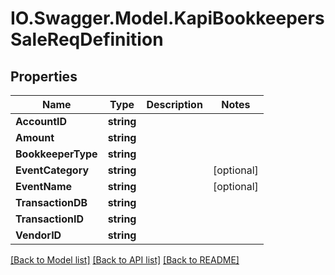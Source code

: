 # IO.Swagger.Model.KapiBookkeepersSaleReqDefinition
## Properties

Name | Type | Description | Notes
------------ | ------------- | ------------- | -------------
**AccountID** | **string** |  | 
**Amount** | **string** |  | 
**BookkeeperType** | **string** |  | 
**EventCategory** | **string** |  | [optional] 
**EventName** | **string** |  | [optional] 
**TransactionDB** | **string** |  | 
**TransactionID** | **string** |  | 
**VendorID** | **string** |  | 

[[Back to Model list]](../README.md#documentation-for-models) [[Back to API list]](../README.md#documentation-for-api-endpoints) [[Back to README]](../README.md)

